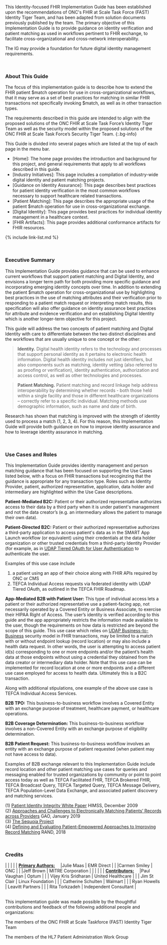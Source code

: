 <div class="note-to-balloters" markdown="1">
This Identity-focused FHIR Implementation Guide has been established upon the recommendations of ONC's FHIR at Scale Task Force (FAST) Identity Tiger Team, and has been adapted from solution documents previously published by the team. The primary objective of this Implementation Guide is to provide guidance on identity verification and patient matching as used in workflows pertinent to FHIR exchange, to facilitate cross-organizational and cross-network interoperability.



The IG may provide a foundation for future digital identity management requirements.
</div>

&emsp;&emsp;  
### About This Guide

The focus of this implementation guide is to describe how to extend the FHIR patient $match operation for use in cross-organizational workflows, that it may serve as a set of best practices for matching in similar FHIR transactions not specifically invoking $match, as well as in other transaction types.

The requirements described in this guide are intended to align with the proposed solutions of the ONC FHIR at Scale Task Force’s Identity Tiger Team as well as the security model within the proposed solutions of the ONC FHIR at Scale Task Force’s Security Tiger Team.
{:.bg-info}

This Guide is divided into several pages which are listed at the top of each page in the menu bar.

- [Home]\: The home page provides the introduction and background for this project, and general requirements that apply to all workflows described in this guide.
- [Industry Initiatives]\: This page includes a compilation of industry-wide digital identity and patient matching projects.
- [Guidance on Identity Assurance]\: This page describes best practices for patient identity verification in the most common workflows necessary to support healthcare related transactions.
- [Patient Matching]\: This page describes the appropriate usage of the patient $match operation for use in cross-organizational exchange.
- [Digital Identity]\: This page provides best practices for individual identity management in a healthcare context.
- [FHIR Artifacts]\: This page provides additional conformance artifacts for FHIR resources.

{% include link-list.md %}

&emsp;&emsp;  
### Executive Summary

This Implementation Guide provides guidance that can be used to enhance current workflows that support patient matching and Digital Identity, and envisions a longer term path for both providing more specific guidance and incorporating emerging identity concepts over time. In addition to extending the patient $match operation for cross-organizational use by highlighting best practices in the use of matching attributes and their verification prior to responding to a patient match request or interpreting match results, this specification will also offer guidance on identity assurance best practices for attribute and evidence verification and on establishing Digital Identity which is another longer-term objective for this project. 

This guide will address the two concepts of patient matching and Digital Identity with care to differentiate between the two distinct disciplines and the workflows that are usually unique to one concept or the other:  

> **Identity.**  Digital health identity refers to the technology and processes that support personal identity as it pertains to electronic health information.  Digital health identity includes not just identifiers, but also components such as matching, identity vetting (also referred to as proofing or verification), identity authentication, authorization and access control, as well as other technologies and processes. 

> **Patient Matching.**  Patient matching and record linkage help address interoperability by determining whether records - both those held within a single facility and those in different healthcare organizations – correctly refer to a specific individual.  Matching methods use demographic information, such as name and date of birth.

Research has shown that matching is improved with the strength of identity used to process a match (1, 2, 3, 4). For this reason, this Implementation Guide will provide both guidance on how to improve identity assurance and how to leverage identity assurance in matching.

&emsp;&emsp;  
### Use Cases and Roles

This Implementation Guide provides identity management and person matching guidance that has been focused on supporting the Use Cases listed below, with a focus on FHIR transactions but recoginzing that the guidance is appropriate for any transaction type. Roles such as Identity Provider, patient, authorized representative, application, data holder and intermediary are highlighted within the Use Case descriptions.

**Patient-Mediated B2C:** Patient or their authorized representative authorizes access to their data by a third party when it is under patient's management and not the data creator’s (e.g. an intermediary allows the patient to manage their own data).  

**Patient-Directed B2C:** Patient or their authorized representative authorizes a third-party application to access patient's data as in the SMART App Launch workflow (or equivalent) using their credentials at the data holder organization or other trusted credentials from a third-party Identity Provider (for example, as in [UDAP Tiered OAuth for User Authentication](https://build.fhir.org/ig/HL7/fhir-udap-security-ig/branches/main/user.html) to authenticate the user.  

Examples of this use case include

1. a patient using an app of their choice along with FHIR APIs required by ONC or CMS
2. TEFCA Individual Access requests via federated identity with UDAP Tiered OAuth, as outlined in the TEFCA FHIR Roadmap.

**App-Mediated B2B with Patient User:** This type of individual access lets a patient or their authorized representative use a patient-facing app, not necessarily operated by a Covered Entity or Business Associate, to exercise their HIPAA Right of Access. The user’s identity is verified according to this guide and the app appropriately restricts the information made available to the user, though the requirements on how data is restricted are beyond the scope of this guide. This use case which relies on [UDAP Business-to-Business](https://build.fhir.org/ig/HL7/fhir-udap-security-ig/branches/main/b2b.html) security model in FHIR transactions, may be limited to a match with or without endpoint lookup (record location) or may also include a health data request. In other words, the user is attempting to access patient id(s) corresponding to one or more endpoints and/or the patient’s health data at those endpoints without using a credential they obtained from the data creator or intermediary data holder. Note that this use case can be implemented for record location at one or more endpoints and a different use case employed for access to health data.  Ultimately this is a B2C transaction.

Along with additional stipulations, one example of the above use case is TEFCA Individual Access Services. 

**B2B TPO:** This business-to-business workflow involves a Covered Entity with an exchange purpose of treatment, healthcare payment, or healthcare operations.  

**B2B Coverage Determination:** This business-to-business workflow involves a non-Covered Entity with an exchange purpose of eligibility determination.  

**B2B Patient Request:** This business-to-business workflow involves an entity with an exchange purpose of patient requested (when patient may not have access to data).  

Examples of B2B exchange relevant to this Implementation Guide include record location and other patient matching use cases for queries and messaging enabled for trusted organizations by community or point to point access today as well as TEFCA Facilitated FHIR, TEFCA Brokered FHIR, TEFCA Broadcast Query, TEFCA Targeted Query, TEFCA Message Delivery, TEFCA Population-Level Data Exchange, and associated patient discovery and matching services. 

(1)  <a href="https://www.justassociates.com/application/files/1414/9134/1517/PIIWhitePaper.pdf">Patient Identity Integrity White Paper</a>  HIMSS, December 2009  
(2)  <a href="https://www.gao.gov/assets/gao-19-197.pdf">Approaches and Challenges to Electronically Matching Patients’ Records across Providers</a>  GAO, January 2019  
(3)  <a href="https://sequoiaproject.org/resources/patient-matching/">The Sequoia Project</a>    
(4) <a href="https://www.rand.org/content/dam/rand/pubs/research_reports/RR2200/RR2275/RAND_RR2275.pdf">Defining and Evaluating Patient-Empowered Approaches to Improving Record Matching</a>  RAND, 2018

&emsp;&emsp;  

### Credits  
<style>
table, th, td 
{
  border: 1px solid White; 
  padding: 2px
}
</style>
|  |    |    |
| <u><b>Primary Authors:</b></u>&emsp; |Julie Maas  | EMR Direct        |
|   |Carmen Smiley  | ONC        |
|   |Jeff Brown  | MITRE Corporation        |
|   |         |  |
| <u><b>Contributors:</b></u>&emsp;  |Paul Vaughan  | Optum        |
|   | Vijey Kris Sridharan | United Healthcare |
|   | Jim St Clair | Linux Foundation |
|   | Catherine Schulten | Walmart |
|   | Ryan Howells | Leavitt Partners |
|   | Rita Torkzadeh | Independent Consultant |

&emsp;&emsp;  
This implementation guide was made possible by the thoughtful contributions and feedback of the following additional people and organizations:

The members of the ONC FHIR at Scale Taskforce (FAST) Identity Tiger Team

The members of the HL7 Patient Administration Work Group



